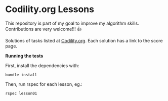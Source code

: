 Codility.org Lessons
===
This repository is part of my goal to improve my algorithm skills. Contributions are very welcome!!! :thumbsup:

Solutions of tasks listed at [Codility.org](https://codility.com/programmers/lessons/).
Each solution has a link to the score page.

**Running the tests**

First, install the dependencies with:

    bundle install

Then, run rspec for each lesson, eg.:

    rspec lesson01
